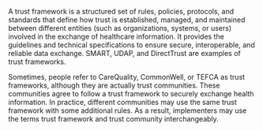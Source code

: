 A trust framework is a structured set of rules, policies, protocols, and standards that define how trust is established, managed, and maintained between different entities (such as organizations, systems, or users) involved in the exchange of healthcare information. It provides the guidelines and technical specifications to ensure secure, interoperable, and reliable data exchange. SMART, UDAP, and DirectTrust are examples of trust frameworks.

Sometimes, people refer to CareQuality, CommonWell, or TEFCA as trust frameworks, although they are actually trust communities. These communities agree to follow a trust framework to securely exchange health information. In practice, different communities may use the same trust framework with some additional rules. As a result, implementers may use the terms trust framework and trust community interchangeably.